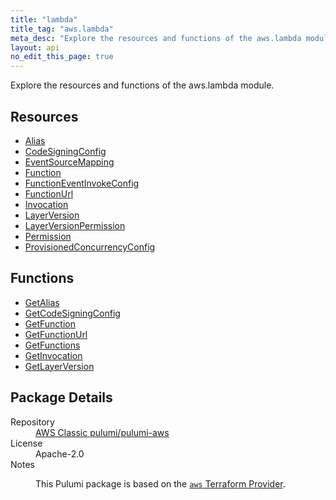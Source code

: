 ```yaml
---
title: "lambda"
title_tag: "aws.lambda"
meta_desc: "Explore the resources and functions of the aws.lambda module."
layout: api
no_edit_this_page: true
---
```


<!-- WARNING: this file was generated by Pulumi Docs Generator. -->
<!-- Do not edit by hand unless you're certain you know what you are doing! -->

Explore the resources and functions of the aws.lambda module.

<h2 id="resources">Resources</h2>
<ul class="api">
    <li><a href="alias/" title="Alias"><span class="api-symbol api-symbol--resource"></span>Alias</a></li>
    <li><a href="codesigningconfig/" title="CodeSigningConfig"><span class="api-symbol api-symbol--resource"></span>CodeSigningConfig</a></li>
    <li><a href="eventsourcemapping/" title="EventSourceMapping"><span class="api-symbol api-symbol--resource"></span>EventSourceMapping</a></li>
    <li><a href="function/" title="Function"><span class="api-symbol api-symbol--resource"></span>Function</a></li>
    <li><a href="functioneventinvokeconfig/" title="FunctionEventInvokeConfig"><span class="api-symbol api-symbol--resource"></span>FunctionEventInvokeConfig</a></li>
    <li><a href="functionurl/" title="FunctionUrl"><span class="api-symbol api-symbol--resource"></span>FunctionUrl</a></li>
    <li><a href="invocation/" title="Invocation"><span class="api-symbol api-symbol--resource"></span>Invocation</a></li>
    <li><a href="layerversion/" title="LayerVersion"><span class="api-symbol api-symbol--resource"></span>LayerVersion</a></li>
    <li><a href="layerversionpermission/" title="LayerVersionPermission"><span class="api-symbol api-symbol--resource"></span>LayerVersionPermission</a></li>
    <li><a href="permission/" title="Permission"><span class="api-symbol api-symbol--resource"></span>Permission</a></li>
    <li><a href="provisionedconcurrencyconfig/" title="ProvisionedConcurrencyConfig"><span class="api-symbol api-symbol--resource"></span>ProvisionedConcurrencyConfig</a></li>
</ul>

<h2 id="functions">Functions</h2>
<ul class="api">
    <li><a href="getalias/" title="GetAlias"><span class="api-symbol api-symbol--function"></span>GetAlias</a></li>
    <li><a href="getcodesigningconfig/" title="GetCodeSigningConfig"><span class="api-symbol api-symbol--function"></span>GetCodeSigningConfig</a></li>
    <li><a href="getfunction/" title="GetFunction"><span class="api-symbol api-symbol--function"></span>GetFunction</a></li>
    <li><a href="getfunctionurl/" title="GetFunctionUrl"><span class="api-symbol api-symbol--function"></span>GetFunctionUrl</a></li>
    <li><a href="getfunctions/" title="GetFunctions"><span class="api-symbol api-symbol--function"></span>GetFunctions</a></li>
    <li><a href="getinvocation/" title="GetInvocation"><span class="api-symbol api-symbol--function"></span>GetInvocation</a></li>
    <li><a href="getlayerversion/" title="GetLayerVersion"><span class="api-symbol api-symbol--function"></span>GetLayerVersion</a></li>
</ul>

<h2 id="package-details">Package Details</h2>
<dl class="package-details">
	<dt>Repository</dt>
	<dd><a href="https://github.com/pulumi/pulumi-aws">AWS Classic pulumi/pulumi-aws</a></dd>
	<dt>License</dt>
	<dd>Apache-2.0</dd>
	<dt>Notes</dt>
	<dd><p>This Pulumi package is based on the <a href="https://github.com/hashicorp/terraform-provider-aws"><code>aws</code> Terraform Provider</a>.</p>
</dd>
</dl>

